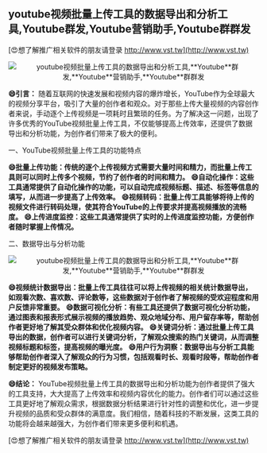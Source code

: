 ## **youtube视频批量上传工具的数据导出和分析工具,**Youtube**群发,**Youtube**营销助手,**Youtube**群群发**

[😍想了解推广相关软件的朋友请登录 http://www.vst.tw](http://www.vst.tw)

 <center><img src="https://vst.tw/MP4/tuiguang/png/5.png" alt="youtube视频批量上传工具的数据导出和分析工具,**Youtube**群发,**Youtube**营销助手,**Youtube**群群发"></center>

**😄引言：**
随着互联网的快速发展和视频内容的爆炸增长，YouTube作为全球最大的视频分享平台，吸引了大量的创作者和观众。对于那些上传大量视频的内容创作者来说，手动逐个上传视频是一项耗时且繁琐的任务。为了解决这一问题，出现了许多优秀的YouTube视频批量上传工具，不仅能够提高上传效率，还提供了数据导出和分析功能，为创作者们带来了极大的便利。

一、YouTube视频批量上传工具的功能特点

**😄批量上传功能：传统的逐个上传视频方式需要大量时间和精力，而批量上传工具则可以同时上传多个视频，节约了创作者的时间和精力。**
**😄自动化操作：这些工具通常提供了自动化操作的功能，可以自动完成视频标题、描述、标签等信息的填写，从而进一步提高了上传效率。**
**😄视频转码：批量上传工具能够将待上传的视频文件进行转码处理，使其符合YouTube的上传要求并提高视频播放的流畅度。**
**😄上传进度监控：这些工具通常提供了实时的上传进度监控功能，方便创作者随时掌握上传情况。**

二、数据导出与分析功能

 <center><img src="https://vst.tw/MP4/tuiguang/png/5.png" alt="youtube视频批量上传工具的数据导出和分析工具,**Youtube**群发,**Youtube**营销助手,**Youtube**群群发"></center>

**😄视频统计数据导出：批量上传工具往往可以将上传视频的相关统计数据导出，如观看次数、喜欢数、评论数等，这些数据对于创作者了解视频的受欢迎程度和用户反馈非常重要。**
**😄数据可视化分析：有些工具还提供了数据可视化分析功能，通过图表和报表形式展示视频的播放趋势、观众地域分布、用户留存率等，帮助创作者更好地了解其受众群体和优化视频内容。**
**😄关键词分析：通过批量上传工具导出的数据，创作者可以进行关键词分析，了解观众搜索的热门关键词，从而调整视频标题和标签，提高视频的曝光度。**
**😄用户行为洞察：数据导出与分析工具能够帮助创作者深入了解观众的行为习惯，包括观看时长、观看时段等，帮助创作者制定更好的视频发布策略。**

**😄结论：**
YouTube视频批量上传工具的数据导出和分析功能为创作者提供了强大的工具支持，大大提高了上传效率和视频内容优化的能力。创作者们可以通过这些工具更好地了解观众需求，根据数据分析结果进行针对性的调整和优化，进一步提升视频的品质和受众群体的满意度。我们相信，随着科技的不断发展，这类工具的功能将会越来越强大，为创作者们带来更多便利和机遇。

[😍想了解推广相关软件的朋友请登录 http://www.vst.tw](http://www.vst.tw)



